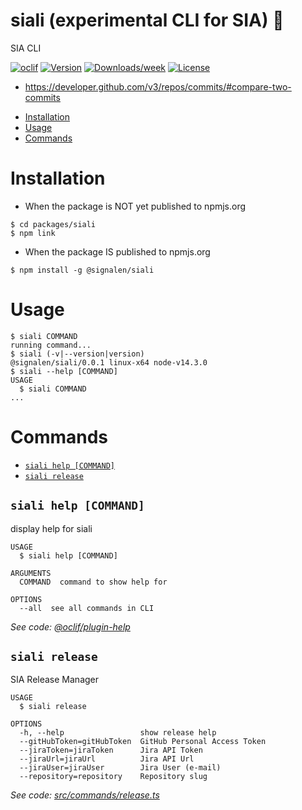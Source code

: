 siali (experimental CLI for SIA) :unicorn:
=====

SIA CLI

[![oclif](https://img.shields.io/badge/cli-oclif-brightgreen.svg)](https://oclif.io)
[![Version](https://img.shields.io/npm/v/siali.svg)](https://npmjs.org/package/siali)
[![Downloads/week](https://img.shields.io/npm/dw/siali.svg)](https://npmjs.org/package/siali)
[![License](https://img.shields.io/npm/l/siali.svg)](https://github.com/jpoppe/siali/blob/master/package.json)

* https://developer.github.com/v3/repos/commits/#compare-two-commits


<!-- toc -->
* [Installation](#installation)
* [Usage](#usage)
* [Commands](#commands)
<!-- tocstop -->

# Installation
<!-- installation -->
- When the package is NOT yet published to npmjs.org
```sh-session
$ cd packages/siali
$ npm link
```

-  When the package IS published to npmjs.org
```sh-session
$ npm install -g @signalen/siali
```

# Usage
<!-- usage -->
```sh-session
$ siali COMMAND
running command...
$ siali (-v|--version|version)
@signalen/siali/0.0.1 linux-x64 node-v14.3.0
$ siali --help [COMMAND]
USAGE
  $ siali COMMAND
...
```
<!-- usagestop -->
# Commands
<!-- commands -->
* [`siali help [COMMAND]`](#siali-help-command)
* [`siali release`](#siali-release)

## `siali help [COMMAND]`

display help for siali

```
USAGE
  $ siali help [COMMAND]

ARGUMENTS
  COMMAND  command to show help for

OPTIONS
  --all  see all commands in CLI
```

_See code: [@oclif/plugin-help](https://github.com/oclif/plugin-help/blob/v3.0.1/src/commands/help.ts)_

## `siali release`

SIA Release Manager

```
USAGE
  $ siali release

OPTIONS
  -h, --help                 show release help
  --gitHubToken=gitHubToken  GitHub Personal Access Token
  --jiraToken=jiraToken      Jira API Token
  --jiraUrl=jiraUrl          Jira API Url
  --jiraUser=jiraUser        Jira User (e-mail)
  --repository=repository    Repository slug
```

_See code: [src/commands/release.ts](https://github.com/Amsterdam/signalen/blob/v0.0.1/src/commands/release.ts)_
<!-- commandsstop -->
